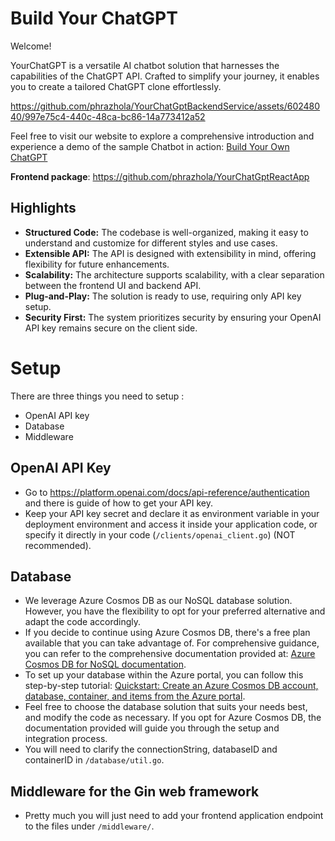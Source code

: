 # Build Your ChatGPT

Welcome! 

YourChatGPT is a versatile AI chatbot solution that harnesses the capabilities of the ChatGPT API. Crafted to simplify your journey, it enables you to create a tailored ChatGPT clone effortlessly.

https://github.com/phrazhola/YourChatGptBackendService/assets/60248040/997e75c4-440c-48ca-bc86-14a773412a52

Feel free to visit our website to explore a comprehensive introduction and experience a demo of the sample Chatbot in action: [Build Your Own ChatGPT](https://build-your-chatgpt.azurewebsites.net)

**Frontend package**: https://github.com/phrazhola/YourChatGptReactApp

## Highlights
-   **Structured Code:**  The codebase is well-organized, making it easy to understand and customize for different styles and use cases.
-   **Extensible API:**  The API is designed with extensibility in mind, offering flexibility for future enhancements.
-   **Scalability:**  The architecture supports scalability, with a clear separation between the frontend UI and backend API.
-   **Plug-and-Play:**  The solution is ready to use, requiring only API key setup.
-   **Security First:**  The system prioritizes security by ensuring your OpenAI API key remains secure on the client side.

# Setup

There are three things you need to setup :

- OpenAI API key
- Database
- Middleware

## OpenAI API Key
- Go to https://platform.openai.com/docs/api-reference/authentication and there is guide of how to get your API key.
- Keep your API key secret and declare it as environment variable in your deployment environment and access it inside your application code, or specify it directly in your code (`/clients/openai_client.go`) (NOT recommended).

## Database
- We leverage Azure Cosmos DB as our NoSQL database solution. However, you have the flexibility to opt for your preferred alternative and adapt the code accordingly.
- If you decide to continue using Azure Cosmos DB, there's a free plan available that you can take advantage of. For comprehensive guidance, you can refer to the comprehensive documentation provided at: [Azure Cosmos DB for NoSQL documentation](https://learn.microsoft.com/en-us/azure/cosmos-db/nosql/).
- To set up your database within the Azure portal, you can follow this step-by-step tutorial: [Quickstart: Create an Azure Cosmos DB account, database, container, and items from the Azure portal](https://learn.microsoft.com/en-us/azure/cosmos-db/nosql/quickstart-portal).
- Feel free to choose the database solution that suits your needs best, and modify the code as necessary. If you opt for Azure Cosmos DB, the documentation provided will guide you through the setup and integration process.
- You will need to clarify the connectionString, databaseID and containerID in `/database/util.go`.


## Middleware for the Gin web framework
- Pretty much you will just need to add your frontend application endpoint to the files under `/middleware/`.

